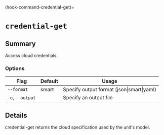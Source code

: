 (hook-command-credential-get)=
# `credential-get`

## Summary
Access cloud credentials.

### Options
| Flag | Default | Usage |
| --- | --- | --- |
| `--format` | smart | Specify output format (json&#x7c;smart&#x7c;yaml) |
| `-o`, `--output` |  | Specify an output file |

## Details

credential-get returns the cloud specification used by the unit's model.